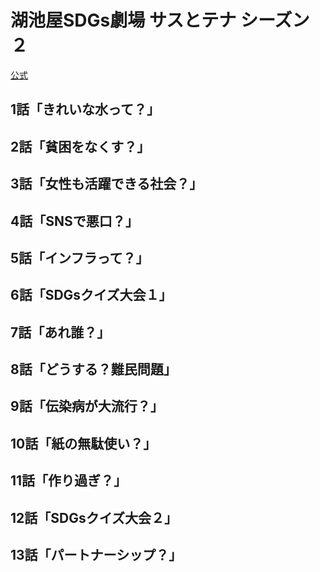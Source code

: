 # 湖池屋SDGs劇場 サスとテナ シーズン２

[公式](https://sustotena.koikeya.co.jp/) 

## 1話「きれいな水って？」

## 2話「貧困をなくす？」

## 3話「女性も活躍できる社会？」

## 4話「SNSで悪口？」

## 5話「インフラって？」

## 6話「SDGsクイズ大会１」

## 7話「あれ誰？」

## 8話「どうする？難⺠問題」

## 9話「伝染病が大流行？」

## 10話「紙の無駄使い？」

## 11話「作り過ぎ？」

## 12話「SDGsクイズ大会２」

## 13話「パートナーシップ？」
